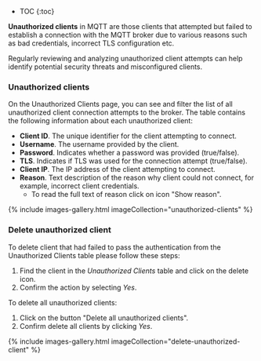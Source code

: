 
* TOC
{:toc}

**Unauthorized clients** in MQTT are those clients that attempted but failed to establish a connection with the MQTT broker due to various reasons such as bad credentials, incorrect TLS configuration etc. 

Regularly reviewing and analyzing unauthorized client attempts can help identify potential security threats and misconfigured clients.

### Unauthorized clients

On the Unauthorized Clients page, you can see and filter the list of all unauthorized client connection attempts to the broker.
The table contains the following information about each unauthorized client:
* **Client ID**. The unique identifier for the client attempting to connect.
* **Username**. The username provided by the client.
* **Password**. Indicates whether a password was provided (true/false).
* **TLS**. Indicates if TLS was used for the connection attempt (true/false).
* **Client IP**. The IP address of the client attempting to connect.
* **Reason**. Text description of the reason why client could not connect, for example, incorrect client credentials.
  * To read the full text of reason click on icon "Show reason".

{% include images-gallery.html imageCollection="unauthorized-clients" %}

### Delete unauthorized client

To delete client that had failed to pass the authentication from the Unauthorized Clients table please follow these steps:
1. Find the client in the _Unauthorized Clients_ table and click on the delete icon.
2. Confirm the action by selecting _Yes_.

To delete all unauthorized clients:
1. Click on the button "Delete all unauthorized clients".
2. Confirm delete all clients by clicking _Yes_.

{% include images-gallery.html imageCollection="delete-unauthorized-client" %}
